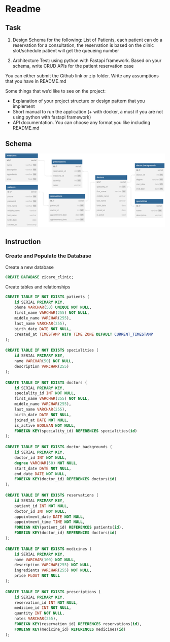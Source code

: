 # Readme

## Task

1. Design Schema for the following:
List of Patients, each patient can do a reservation for a consultation, the reservation is based on the clinic slot/schedule
patient will get the queueing number

2. Architecture Test:
using python with Fastapi framework.
Based on your schema, write CRUD APIs for the patient reservation case

You can either submit
the Github link or zip folder. Write any assumptions that you have in README.md

Some things that we’d like to see on the project:

- Explanation of your project structure or design pattern that you implement
- Short manual to run the application (+ with docker, a must if you are not using python with fastapi framework)
- API documentation. You can choose any format you like
including README.md

## Schema

![Database Schelma](./schema/zicare_clinic_schema.svg)

## Instruction

### Create and Populate the Database

Create a new database

```sql
CREATE DATABASE zicare_clinic;
```

Create tables and relationships

```sql
CREATE TABLE IF NOT EXISTS patients (
    id SERIAL PRIMARY KEY,
    phone VARCHAR(50) UNIQUE NOT NULL,
    first_name VARCHAR(255) NOT NULL,
    middle_name VARCHAR(255),
    last_name VARCHAR(255),
    birth_date DATE NOT NULL,
    created_at TIMESTAMP WITH TIME ZONE DEFAULT CURRENT_TIMESTAMP
);

CREATE TABLE IF NOT EXISTS specialities (
    id SERIAL PRIMARY KEY,
    name VARCHAR(50) NOT NULL,
    description VARCHAR(255)
);

CREATE TABLE IF NOT EXISTS doctors (
    id SERIAL PRIMARY KEY,
    speciality_id INT NOT NULL,
    first_name VARCHAR(255) NOT NULL,
    middle_name VARCHAR(255),
    last_name VARCHAR(255),
    birth_date DATE NOT NULL,
    joined_at DATE NOT NULL,
    is_active BOOLEAN NOT NULL,
    FOREIGN KEY(speciality_id) REFERENCES specialities(id)
);

CREATE TABLE IF NOT EXISTS doctor_backgrounds (
    id SERIAL PRIMARY KEY,
    doctor_id INT NOT NULL,
    degree VARCHAR(50) NOT NULL,
    start_date DATE NOT NULL,
    end_date DATE NOT NULL,
    FOREIGN KEY(doctor_id) REFERENCES doctors(id)
);

CREATE TABLE IF NOT EXISTS reservations (
    id SERIAL PRIMARY KEY,
    patient_id INT NOT NULL,
    doctor_id INT NOT NULL,
    appointment_date DATE NOT NULL,
    appointment_time TIME NOT NULL,
    FOREIGN KEY(patient_id) REFERENCES patients(id),
    FOREIGN KEY(doctor_id) REFERENCES doctors(id)
);

CREATE TABLE IF NOT EXISTS medicines (
    id SERIAL PRIMARY KEY,
    name VARCHAR(100) NOT NULL,
    description VARCHAR(255) NOT NULL,
    ingredients VARCHAR(255) NOT NULL,
    price FLOAT NOT NULL
);

CREATE TABLE IF NOT EXISTS prescriptions (
    id SERIAL PRIMARY KEY,
    reservation_id INT NOT NULL,
    medicine_id INT NOT NULL,
    quantity INT NOT NULL,
    notes VARCHAR(255),
    FOREIGN KEY(reservation_id) REFERENCES reservations(id),
    FOREIGN KEY(medicine_id) REFERENCES medicines(id)
);
```